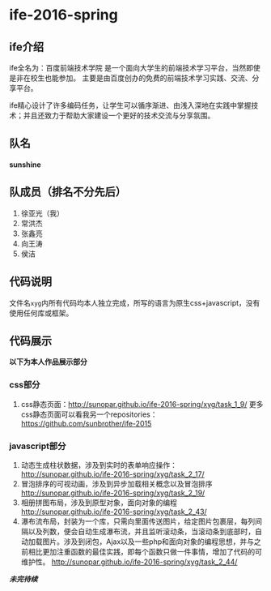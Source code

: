 # ife-2016-spring

## ife介绍

ife全名为：百度前端技术学院
是一个面向大学生的前端技术学习平台，当然即使是非在校生也能参加。
主要是由百度创办的免费的前端技术学习实践、交流、分享平台。

ife精心设计了许多编码任务，让学生可以循序渐进、由浅入深地在实践中掌握技术；并且还致力于帮助大家建设一个更好的技术交流与分享氛围。

## 队名

#### sunshine

## 队成员（排名不分先后）
1. 徐亚光（我）
2. 常洪杰
3. 张鑫亮
4. 向王涛
5. 侯洁

## 代码说明

文件名`xyg`内所有代码均本人独立完成，所写的语言为原生css+javascript，没有使用任何库或框架。

## 代码展示

**以下为本人作品展示部分**

### css部分
1. css静态页面：http://sunopar.github.io/ife-2016-spring/xyg/task_1_9/
更多css静态页面可以看我另一个repositories：
https://github.com/sunbrother/ife-2015

### javascript部分
1. 动态生成柱状数据，涉及到实时的表单响应操作：
http://sunopar.github.io/ife-2016-spring/xyg/task_2_17/
2. 冒泡排序的可视动画，涉及到异步加载相关概念以及冒泡排序
http://sunopar.github.io/ife-2016-spring/xyg/task_2_19/
3. 相册拼图布局，涉及到原型对象，面向对象的编程
http://sunopar.github.io/ife-2016-spring/xyg/task_2_43/
4. 瀑布流布局，封装为一个库，只需向里面传送图片，给定图片包裹层，每列间隔以及列数，便会自动生成瀑布流，并且监听滚动条，当滚动条到底部时，自动加载图片。涉及到闭包，Ajax以及一些php和面向对象的编程思想，并与之前相比更加注重函数的最佳实践，即每个函数只做一件事情，增加了代码的可维护性。
http://sunopar.github.io/ife-2016-spring/xyg/task_2_44/

***未完待续***
